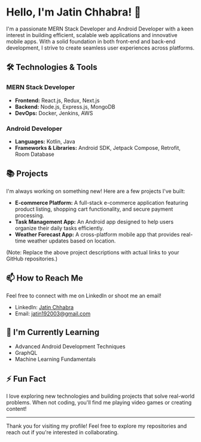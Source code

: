 # Hello, I'm Jatin Chhabra! 👋

I'm a passionate MERN Stack Developer and Android Developer with a keen interest in building efficient, scalable web applications and innovative mobile apps. With a solid foundation in both front-end and back-end development, I strive to create seamless user experiences across platforms.

## 🛠️ Technologies & Tools

### MERN Stack Developer
- **Frontend:** React.js, Redux, Next.js
- **Backend:** Node.js, Express.js, MongoDB
- **DevOps:** Docker, Jenkins, AWS

### Android Developer
- **Languages:** Kotlin, Java
- **Frameworks & Libraries:** Android SDK, Jetpack Compose, Retrofit, Room Database

## 📚 Projects

I'm always working on something new! Here are a few projects I've built:

- **E-commerce Platform:** A full-stack e-commerce application featuring product listing, shopping cart functionality, and secure payment processing.
- **Task Management App:** An Android app designed to help users organize their daily tasks efficiently.
- **Weather Forecast App:** A cross-platform mobile app that provides real-time weather updates based on location.

(Note: Replace the above project descriptions with actual links to your GitHub repositories.)

## 📫 How to Reach Me

Feel free to connect with me on LinkedIn or shoot me an email!

- LinkedIn: [Jatin Chhabra](https://linkedin.com/in/jatin192003)
- Email: jatin192003@gmail.com

## 🌱 I'm Currently Learning

- Advanced Android Development Techniques
- GraphQL
- Machine Learning Fundamentals

## ⚡ Fun Fact

I love exploring new technologies and building projects that solve real-world problems. When not coding, you'll find me playing video games or creating content!

---

Thank you for visiting my profile! Feel free to explore my repositories and reach out if you're interested in collaborating.
